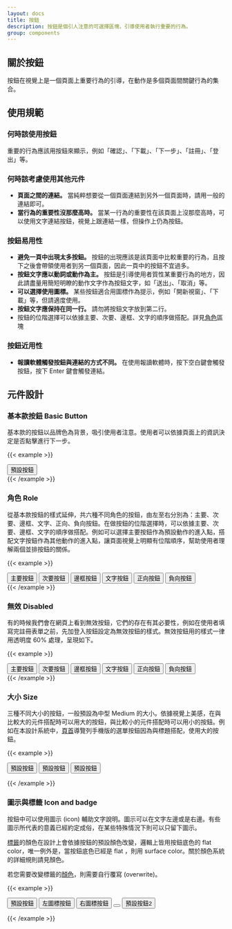 ```yaml
---
layout: docs
title: 按鈕
description: 按鈕是個引人注意的可選擇區塊，引導使用者執行重要的行為。
group: components
---
```


## 關於按鈕

按鈕在視覺上是一個頁面上重要行為的引導，在動作是多個頁面間關鍵行為的集合。

## 使用規範

### 何時該使用按鈕

重要的行為應該用按鈕來顯示，例如「確認」、「下載」、「下一步」、「註冊」、「登出」等。

### 何時該考慮使用其他元件

- **頁面之間的連結。** 當純粹想要從一個頁面連結到另外一個頁面時，請用一般的連結即可。
- **當行為的重要性沒那麼高時。** 當某一行為的重要性在該頁面上沒那麼高時，可以使用文字連結按鈕，視覺上跟連結一樣，但操作上仍為按鈕。

### 按鈕易用性

- **避免一頁中出現太多按鈕。** 按鈕的出現應該是該頁面中比較重要的行為，且按下之後會帶領使用者到另一個頁面，因此一頁中的按鈕不宜過多。
- **按鈕文字應以動詞或動作為主。** 按鈕是引導使用者質性某重要行為的地方，因此請盡量用簡短明瞭的動作文字作為按鈕文字，如「送出」、「取消」等。
- **可以選擇使用圖標。** 某些按鈕適合用圖標作為提示，例如「開新視窗」、「下載」等，但請適度使用。
- **按鈕文字應保持在同一行。** 請勿將按鈕文字放到第二行。
- 按鈕的位階選擇可以依據主要、次要、邊框、文字的順序做搭配。詳見[角色](/docs/components/button/#角色-role)區塊

### 按鈕近用性

- **報讀軟體觸發按鈕與連結的方式不同。** 在使用報讀軟體時，按下空白鍵會觸發按鈕，按下 Enter 鍵會觸發連結。

## 元件設計

### 基本款按鈕 Basic Button

基本款的按鈕以品牌色為背景，吸引使用者注意。使用者可以依據頁面上的資訊決定是否點擊進行下一步。

{{< example >}}
<div class="row text-center">
  <div class="col">
    <button type="button" class="btn btn-primary">預設按鈕</button>
  </div>
</div>
{{< /example >}}

### 角色 Role

從基本款按鈕的樣式延伸，共六種不同角色的按鈕，由左至右分別為：主要、次要、邊框、文字、正向、負向按鈕。在做按鈕的位階選擇時，可以依據主要、次要、邊框、文字的順序做搭配。例如可以選擇主要按鈕作為預設動作的進入點，搭配文字按鈕作為其他動作的進入點，讓頁面視覺上明顯有位階順序，幫助使用者理解兩個並排按鈕的關係。

{{< example >}}
<!-- <style>
  .btn {
    margin: 0.25rem !important;
  }
</style> -->
<div class="row text-center">
  <div class="col">
    <button type="button" class="btn btn-primary">主要按鈕</button>
    <button type="button" class="btn btn-secondary">次要按鈕</button>
    <button type="button" class="btn btn-tertiary">邊框按鈕</button>
    <button type="button" class="btn btn-semi-secondary">文字按鈕</button>
    <button type="button" class="btn btn-positive">正向按鈕</button>
    <button type="button" class="btn btn-negative">負向按鈕</button>
  </div>
</div>
{{< /example >}}

### 無效 Disabled

有的時候我們會在網頁上看到無效按鈕，它們的存在有其必要性，例如在使用者填寫完註冊表單之前，先加登入按鈕設定為無效按鈕的樣式。無效按鈕用的樣式一律用透明度 60% 處理，呈現如下。

{{< example >}}
<div class="row text-center">
  <div class="col">
    <button type="button" class="btn btn-primary disabled">主要按鈕</button>
    <button type="button" class="btn btn-secondary disabled">次要按鈕</button>
    <button type="button" class="btn btn-tertiary disabled">邊框按鈕</button>
    <button type="button" class="btn btn-semi-secondary disabled">文字按鈕</button>
    <button type="button" class="btn btn-positive disabled">正向按鈕</button>
    <button type="button" class="btn btn-negative disabled">負向按鈕</button>
  </div>
</div>
{{< /example >}}

### 大小 Size
三種不同大小的按鈕，一般預設為中型 Medium 的大小。依據視覺上美感，在與比較大的元件搭配時可以用大的按鈕，與比較小的元件搭配時可以用小的按鈕。例如在本設計系統中，[頁首](/docs/components/header)導覽列手機版的選單按鈕因為與標題搭配，使用大的按鈕。

{{< example >}}

<div class="row text-center">
  <div class="col">
    <button type="button" class="btn btn-primary btn-sm">預設按鈕</button>
    <button type="button" class="btn btn-primary">預設按鈕</button>
    <button type="button" class="btn btn-primary btn-lg">預設按鈕</button>
  </div>
</div>

{{< /example >}}


### 圖示與標籤 Icon and badge

按鈕中可以使用圖示 (icon) 輔助文字說明。圖示可以在文字左邊或是右邊。有些圖示所代表的意義已經約定成俗，在某些特殊情況下則可以只留下圖示。

[標籤](/docs/components/badge)的顏色在設計上會依據按鈕的預設顏色改變，邏輯上皆用按鈕底色的 flat color，唯一例外是，當按鈕底色已經是 flat ，則用 surface color。關於顏色系統的詳細規則請見顏色。

若您需要改變標籤的[顏色](/docs/style/color)，則需要自行覆寫 (overwrite)。

{{< example >}}

<div class="row text-center">
  <div class="col">
    <button type="button" class="btn btn-primary">預設按鈕</button>
    <button type="button" class="btn btn-primary"><i class="bi bi-download"></i><span>左圖標按鈕</span></button>
    <button type="button" class="btn btn-primary"><span>右圖標按鈕</span><i class="bi bi-download"></i></button>
    <button type="button" class="btn btn-primary"><i class="bi bi-download"></i></button>
    <button type="button" class="btn btn-primary"><span>預設按鈕</span><span class="badge badge-numerical">2</span></button>
  </div>
</div>

{{< /example >}}
